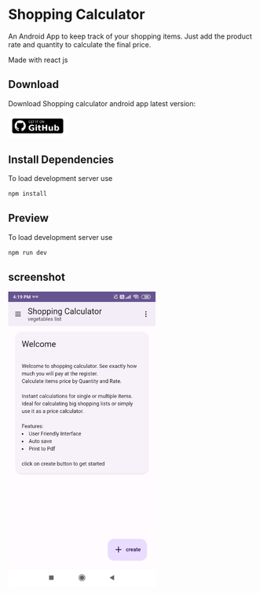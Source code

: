 # Shopping Calculator

An Android App to keep track of your shopping items. Just add the product rate and quantity to calculate the final price.

Made with react js

## Download
Download Shopping calculator android app latest version:

<a href="https://github.com/iamvkr/shopping-calculator/raw/refs/heads/main/apk/Shopping-calculator.apk">
<img src="./apk/get-it-on-github.png" width="120px"/>
</a>

## Install Dependencies
To load development server use
```bash
npm install
```

## Preview
To load development server use
```bash
npm run dev
```

## screenshot
<img src="./apk/screenshot.jpg" width="300"/>